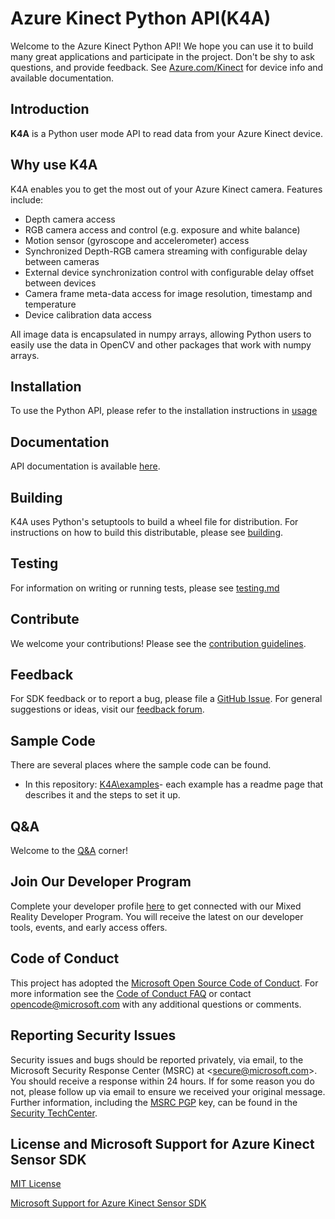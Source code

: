 # Azure Kinect Python API(K4A)

Welcome to the Azure Kinect Python API! We hope you can use it to build many great applications and participate in the project. Don't be shy to ask questions, and provide feedback. See [Azure.com/Kinect](https://Azure.com/kinect) for device
info and available documentation.

## Introduction

**K4A** is a Python user mode API to read data from your Azure Kinect device.

## Why use K4A

K4A enables you to get the most out of your Azure Kinect camera. Features include:

* Depth camera access
* RGB camera access and control (e.g. exposure and white balance)
* Motion sensor (gyroscope and accelerometer) access
* Synchronized Depth-RGB camera streaming with configurable delay between cameras
* External device synchronization control with configurable delay offset between devices
* Camera frame meta-data access for image resolution, timestamp and temperature
* Device calibration data access

All image data is encapsulated in numpy arrays, allowing Python users to easily use the data in OpenCV
and other packages that work with numpy arrays.

## Installation

To use the Python API, please refer to the installation instructions in [usage](docs/usage.md)

## Documentation

API documentation is available [here]().

## Building

K4A uses Python's setuptools to build a wheel file for distribution. 
For instructions on how to build this distributable, please see
[building](docs/building.md).

## Testing

For information on writing or running tests, please see [testing.md](docs/testing.md)

## Contribute

We welcome your contributions! Please see the [contribution guidelines](../../../CONTRIBUTING.md).

## Feedback

For SDK feedback or to report a bug, please file a [GitHub Issue](https://github.com/Microsoft/Azure-Kinect-Sensor-SDK/issues). For general suggestions or ideas, visit our [feedback forum](https://aka.ms/azurekinectfeedback).

## Sample Code

There are several places where the sample code can be found.

- In this repository: [K4A\examples](examples)- each example has a readme page that describes it and the steps to set it up.

## Q&A

Welcome to the [Q&A](kinect-qa.md) corner!

## Join Our Developer Program

Complete your developer profile [here](https://aka.ms/iwantmr) to get connected with our Mixed Reality Developer Program. You will receive the latest on our developer tools, events, and early access offers.

## Code of Conduct

This project has adopted the [Microsoft Open Source Code of Conduct](https://opensource.microsoft.com/codeofconduct/).
For more information see the [Code of Conduct FAQ](https://opensource.microsoft.com/codeofconduct/faq/)
or contact [opencode@microsoft.com](mailto:opencode@microsoft.com) with any additional questions or comments.

## Reporting Security Issues
Security issues and bugs should be reported privately, via email, to the
Microsoft Security Response Center (MSRC) at <[secure@microsoft.com](mailto:secure@microsoft.com)>.
You should receive a response within 24 hours. If for some reason you do not, please follow up via
email to ensure we received your original message. Further information, including the
[MSRC PGP](https://technet.microsoft.com/en-us/security/dn606155) key, can be found in the
[Security TechCenter](https://technet.microsoft.com/en-us/security/default).

## License and Microsoft Support for Azure Kinect Sensor SDK

[MIT License](../../../LICENSE)

[Microsoft Support for Azure Kinect Sensor SDK](../../../microsoft-support.md)